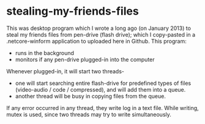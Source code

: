 # stealing-my-friends-files
This was desktop program which I wrote a long ago (on January 2013) to steal my friends files from pen-drive (flash drive); which I copy-pasted in a .netcore-winform application to uploaded here in Github. This program:
* runs in the background
* monitors if any pen-drive plugged-in into the computer

Whenever plugged-in, it will start two threads-

* one will start searching entire flash-drive for predefined types of files (video-audio / code / compressed), and will add them into a queue.
* another thread will be busy in copying files from the queue.

If any error occurred in any thread, they write log in a text file. While writing, mutex is used, since two threads may try to write simultaneously.
